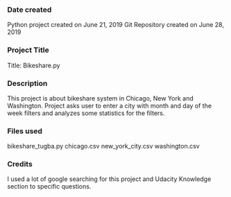 ### Date created
Python project created on June 21, 2019
Git Repository created on June 28, 2019

### Project Title
Title: Bikeshare.py

### Description
This project is about bikeshare system in Chicago, New York and Washington. Project asks user to enter a city with month and day of the week filters and analyzes some statistics for the filters.

### Files used
bikeshare_tugba.py
chicago.csv
new_york_city.csv
washington.csv

### Credits
I used a lot of google searching for this project and Udacity Knowledge section to specific questions.
